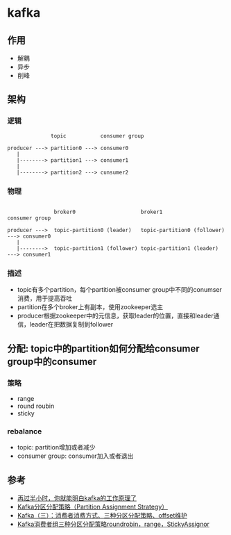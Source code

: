 # kafka

## 作用

- 解耦
- 异步
- 削峰

## 架构

### 逻辑

```
              topic           consumer group

producer ---> partition0 ---> consumer0
   |
   |--------> partition1 ---> consumer1
   |
   |--------> partition2 ---> cunsumer2
```

### 物理

```     

               broker0                     broker1                          consumer group

producer --->  topic-partition0 (leader)   topic-partition0 (follower) ---> consumer0
   |
   |-------->  topic-partition1 (follower) topic-partition1 (leader)   ---> consumer1
```

### 描述

- topic有多个partition，每个partition被consumer group中不同的conumser消费，用于提高吞吐
- partition在多个broker上有副本，使用zookeeper选主
- producer根据zookeeper中的元信息，获取leader的位置，直接和leader通信，leader在把数据复制到follower

## 分配: topic中的partition如何分配给consumer group中的consumer

### 策略

- range
- round roubin
- sticky

### rebalance

- topic: partition增加或者减少
- consumer group: consumer加入或者退出

## 参考

- [再过半小时，你就能明白kafka的工作原理了](https://zhuanlan.zhihu.com/p/68052232)
- [Kafka分区分配策略（Partition Assignment Strategy）](https://cloud.tencent.com/developer/article/1708388)
- [Kafka（三）：消费者消费方式、三种分区分配策略、offset维护](https://segmentfault.com/a/1190000038712658)
- [Kafka消费者组三种分区分配策略roundrobin，range，StickyAssignor](https://zhuanlan.zhihu.com/p/377209008)

